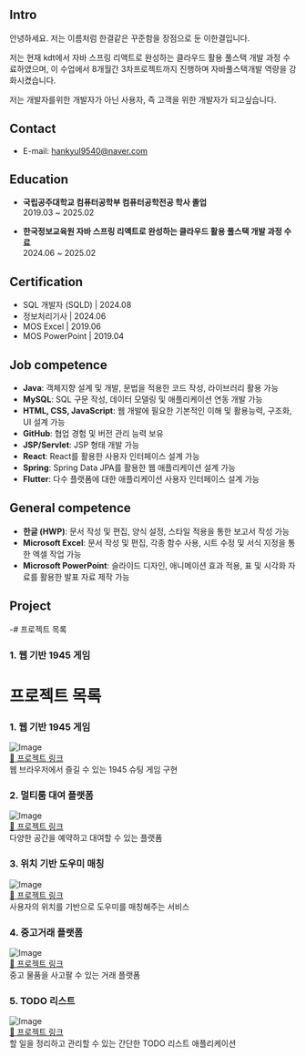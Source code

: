 ## Intro
안녕하세요. 저는 이름처럼 한결같은 꾸준함을 장점으로 둔 이한결입니다.

저는 현재 kdt에서 자바 스프링 리액트로 완성하는 클라우드 활용 풀스택 개발 과정 수료하였으며, 이 수업에서 8개월간 3차프로젝트까지 진행하며 자바풀스택개발 역량을 강화시켰습니다.

저는 개발자를위한 개발자가 아닌 사용자, 즉 고객을 위한 개발자가 되고싶습니다.

## Contact
- E-mail: [hankyul9540@naver.com](mailto:hankyul9540@naver.com)

## Education
- **국립공주대학교 컴퓨터공학부 컴퓨터공학전공 학사 졸업**  
  2019.03 ~ 2025.02

- **한국정보교육원 자바 스프링 리액트로 완성하는 클라우드 활용 풀스택 개발 과정 수료**  
  2024.06 ~ 2025.02

## Certification
- SQL 개발자 (SQLD) | 2024.08
- 정보처리기사 | 2024.06
- MOS Excel | 2019.06
- MOS PowerPoint | 2019.04
  
## Job competence
- **Java**: 객체지향 설계 및 개발, 문법을 적용한 코드 작성, 라이브러리 활용 가능
- **MySQL**: SQL 구문 작성, 데이터 모델링 및 애플리케이션 연동 개발 가능
- **HTML, CSS, JavaScript**: 웹 개발에 필요한 기본적인 이해 및 활용능력, 구조화, UI 설계 가능
- **GitHub**: 협업 경험 및 버전 관리 능력 보유
- **JSP/Servlet**: JSP 형태 개발 가능
- **React**: React를 활용한 사용자 인터페이스 설계 가능
- **Spring**: Spring Data JPA를 활용한 웹 애플리케이션 설계 가능
- **Flutter**: 다수 플랫폼에 대한 애플리케이션 사용자 인터페이스 설계 가능

## General competence
- **한글 (HWP)**: 문서 작성 및 편집, 양식 설정, 스타일 적용을 통한 보고서 작성 가능
- **Microsoft Excel**: 문서 작성 및 편집, 각종 함수 사용, 시트 수정 및 서식 지정을 통한 엑셀 작업 가능
- **Microsoft PowerPoint**: 슬라이드 디자인, 애니메이션 효과 적용, 표 및 시각화 자료를 활용한 발표 자료 제작 가능

## Project
-# 프로젝트 목록  

### 1. 웹 기반 1945 게임  
# 프로젝트 목록  

### 1. 웹 기반 1945 게임  
![Image](https://github.com/user-attachments/assets/486a23bf-98fe-4407-8a19-9710b82a0f58)  
[🔗 프로젝트 링크](https://github.com/hankyul12/Portfolio_hankyul/tree/main/1.%20%EC%9B%B9%20%EA%B8%B0%EB%B0%98%201945%20%EA%B2%8C%EC%9E%84)  
웹 브라우저에서 즐길 수 있는 1945 슈팅 게임 구현  

### 2. 멀티룸 대여 플랫폼  
![Image](https://github.com/user-attachments/assets/5516ce87-c862-40f0-9644-3969d2e8cb83)  
[🔗 프로젝트 링크](https://github.com/hankyul12/Portfolio_hankyul/tree/cfae7f5760854448ee6d70bc68269c2bd1686bfb/2.%20%EB%A9%80%ED%8B%B0%EB%A3%B8%20%EB%8C%80%EC%97%AC%20%ED%94%8C%EB%9E%AB%ED%8F%BC)  
다양한 공간을 예약하고 대여할 수 있는 플랫폼  

### 3. 위치 기반 도우미 매칭  
![Image](https://github.com/user-attachments/assets/bff401b9-36a7-4bb1-865a-241095a96b42)  
[🔗 프로젝트 링크](https://github.com/hankyul12/Portfolio_hankyul/tree/cfae7f5760854448ee6d70bc68269c2bd1686bfb/3.%20%EC%9C%84%EC%B9%98%20%EA%B8%B0%EB%B0%98%20%EB%8F%84%EC%9A%B0%EB%AF%B8%20%EB%A7%A4%EC%B9%AD)  
사용자의 위치를 기반으로 도우미를 매칭해주는 서비스  

### 4. 중고거래 플랫폼  
![Image](https://github.com/user-attachments/assets/282f71a3-0af0-415b-9fa9-922f119902da)  
[🔗 프로젝트 링크](https://github.com/hankyul12/Portfolio_hankyul/tree/cfae7f5760854448ee6d70bc68269c2bd1686bfb/4.%20%EC%A4%91%EA%B3%A0%EA%B1%B0%EB%9E%98%20%ED%94%8C%EB%9E%AB%ED%8F%BC)  
중고 물품을 사고팔 수 있는 거래 플랫폼  

### 5. TODO 리스트  
![Image](https://github.com/user-attachments/assets/0b6a79d4-93c7-45be-9a61-c0c2512b20b4)  
[🔗 프로젝트 링크](https://github.com/hankyul12/Portfolio_hankyul/tree/cfae7f5760854448ee6d70bc68269c2bd1686bfb/5.%20TODO%20%EB%A6%AC%EC%8A%A4%ED%8A%B8)  
할 일을 정리하고 관리할 수 있는 간단한 TODO 리스트 애플리케이션  

